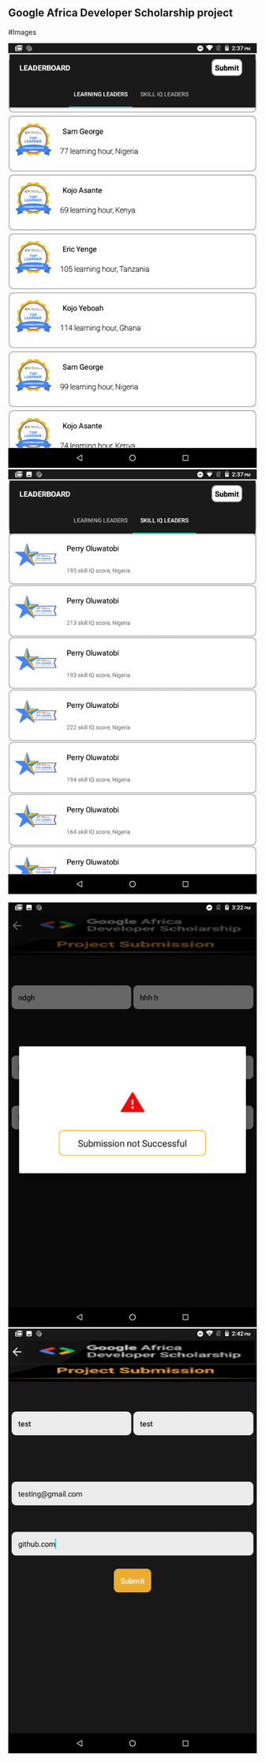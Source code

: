 ## Google Africa Developer Scholarship project
#Images

  ![](https://github.com/ayetolusamuel/GADS/blob/master/images/Screenshot_20200911-143720.png)
 ![](https://github.com/ayetolusamuel/GADS/blob/master/images/Screenshot_20200911-143728.png)

![](https://github.com/ayetolusamuel/GADS/blob/master/images/Screenshot_20200911-152224.png)
![](https://github.com/ayetolusamuel/GADS/blob/master/images/Screenshot_20200911-144243.png)
